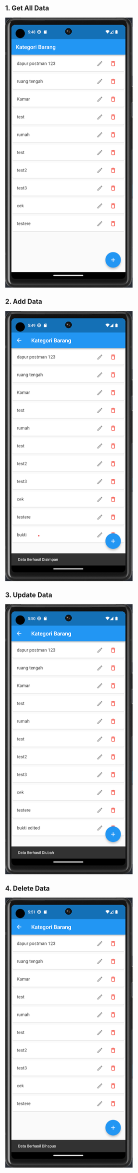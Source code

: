 ## 1. Get All Data

![Alt text](./screenshoot/getAllData.png)

## 2. Add Data
![Alt text](./screenshoot/addData.png)

## 3. Update Data
![Alt text](./screenshoot/editData.png)

## 4. Delete Data
![Alt text](./screenshoot/deleteData.png)
